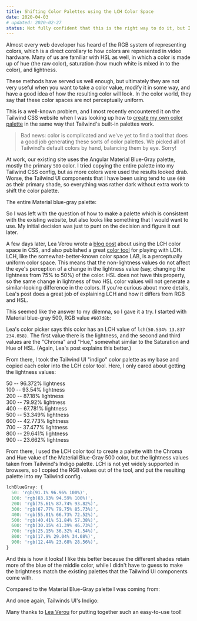 ```yaml
---
title: Shifting Color Palettes using the LCH Color Space
date: 2020-04-03
# updated: 2020-02-27
status: Not fully confident that this is the right way to do it, but I like the results I got this time.
---
```


Almost every web developer has heard of the RGB system of representing colors, which is a direct corollary to how colors are represented in video hardware. Many of us are familiar with HSL as well, in which a color is made up of hue (the raw color), saturation (how much white is mixed in to the color), and lightness.

These methods have served us well enough, but ultimately they are not very useful when you want to take a color value, modify it in some way, and have a good idea of how the resulting color will look. In the color world, they say that these color spaces are not perceptually uniform.

This is a well-known problem, and I most recently encountered it on the Tailwind CSS website when I was looking up how to [create my own color palette](https://tailwindcss.com/docs/customizing-colors#generating-custom-color-palettes) in the same way that Tailwind's built-in palettes work.

> Bad news: color is complicated and we've yet to find a tool that does a good job generating these sorts of color palettes. We picked all of Tailwind's default colors by hand, balancing them by eye. Sorry!

At work, our existing site uses the Angular Material Blue-Gray palette, mostly the primary `500` color. I tried copying the entire palette into my Tailwind CSS config, but as more colors were used the results looked drab. Worse, the Tailwind UI components that I have been using tend to use `600` as their primary shade, so everything was rather dark without extra work to shift the color palette.

The entire Material blue-gray palette:
<div class="flex">
<div class="h-12 w-12" style="background-color:#eceff1"></div>
<div class="h-12 w-12" style="background-color:#cfd8dc"></div>
<div class="h-12 w-12" style="background-color:#b0bec5"></div>
<div class="h-12 w-12" style="background-color:#90a4ae"></div>
<div class="h-12 w-12" style="background-color:#78909c"></div>
<div class="h-12 w-12" style="background-color:#607d8b"></div>
<div class="h-12 w-12" style="background-color:#546e7a"></div>
<div class="h-12 w-12" style="background-color:#455a64"></div>
<div class="h-12 w-12" style="background-color:#37474f"></div>
<div class="h-12 w-12" style="background-color:#263238"></div>
</div>


So I was left with the question of how to make a palette which is consistent with the existing website, but also looks like something that I would want to use. My initial decision was just to punt on the decision and figure it out later.

A few days later, Lea Verou wrote a [blog post](http://lea.verou.me/2020/04/lch-colors-in-css-what-why-and-how/) about using the LCH color space in CSS, and also published a great [color tool](https://css.land/lch/) for playing with LCH. LCH, like the somewhat-better-known color space LAB, is a perceptually uniform color space. This means that the non-lightness values do not affect the eye's perception of a change in the lightness value (say, changing the lightness from 75% to 50%) of the color. HSL does not have this property, so the same change in lightness of two HSL color values will not generate a similar-looking difference in the colors. If you're curious about more details, Lea's post does a great job of explaining LCH and how it differs from RGB and HSL.

This seemed like the answer to my dilemna, so I gave it a try. I started with Material blue-gray 500, RGB value `#607d8b`:
<div style="background-color:#607d8b" class="w-12 h-12"></div>

Lea's color picker says this color has an LCH value of `lch(50.534% 13.837 234.058)`. The first value there is the lightness, and the second and third values are the "Chroma" and "Hue," somewhat similar to the Saturation and Hue of HSL. (Again, Lea's post explains this better.)

From there, I took the Tailwind UI "indigo" color palette as my base and copied each color into the LCH color tool. Here, I only cared about getting the lightness values:

<div class="flex flex-col sm:ml-4 my-4">
<div class="flex items-center"><div class="mr-4 bg-indigo-50 h-12 w-12"></div> 50 -- 96.372% lightness</div>
<div class="flex items-center"><div class="mr-4 bg-indigo-100 h-12 w-12"></div> 100 -- 93.54% lightness</div>
<div class="flex items-center"><div class="mr-4 bg-indigo-200 h-12 w-12"></div> 200 -- 87.18% lightness</div>
<div class="flex items-center"><div class="mr-4 bg-indigo-300 h-12 w-12"></div> 300 -- 79.92% lightness</div>
<div class="flex items-center"><div class="mr-4 bg-indigo-400 h-12 w-12"></div> 400 -- 67.781% lightness</div>
<div class="flex items-center"><div class="mr-4 bg-indigo-500 h-12 w-12"></div> 500 -- 53.349% lightness</div>
<div class="flex items-center"><div class="mr-4 bg-indigo-600 h-12 w-12"></div> 600 -- 42.773% lightness</div>
<div class="flex items-center"><div class="mr-4 bg-indigo-700 h-12 w-12"></div> 700 -- 37.477% lightness</div>
<div class="flex items-center"><div class="mr-4 bg-indigo-800 h-12 w-12"></div> 800 -- 29.641% lightness</div>
<div class="flex items-center"><div class="mr-4 bg-indigo-900 h-12 w-12"></div> 900 -- 23.662% lightness</div>
</div>

From there, I used the LCH color tool to create a palette with the Chroma and Hue value of the Material Blue-Gray 500 color, but the lightness values taken from Tailwind's Indigo palette. LCH is not yet widely supported in browsers, so I copied the RGB values out of the tool, and put the resulting palette into my Tailwind config.

```js
lchBlueGray: {
  50: 'rgb(91.1% 96.96% 100%)',
  100: 'rgb(83.93% 94.59% 100%)',
  200: 'rgb(75.61% 87.74% 93.82%)',
  300: 'rgb(67.77% 79.75% 85.73%)',
  400: 'rgb(55.01% 66.73% 72.52%)',
  500: 'rgb(40.41% 51.84% 57.38%)',
  600: 'rgb(30.15% 41.39% 46.73%)',
  700: 'rgb(25.15% 36.32% 41.54%)',
  800: 'rgb(17.9% 29.04% 34.08%)',
  900: 'rgb(12.44% 23.68% 28.56%)',
}
```

And this is how it looks! I like this better because the different shades retain more of the blue of the middle color, while I didn't have to guess to make the brightness match the existing palettes that the Tailwind UI components come with.
<div class="flex">
<div class="h-12 w-12" style="background-color:rgb(91.1% 96.96% 100%)"></div>
<div class="h-12 w-12" style="background-color:rgb(83.93% 94.59% 100%)"></div>
<div class="h-12 w-12" style="background-color:rgb(75.61% 87.74% 93.82%)"></div>
<div class="h-12 w-12" style="background-color:rgb(67.77% 79.75% 85.73%)"></div>
<div class="h-12 w-12" style="background-color:rgb(55.01% 66.73% 72.52%)"></div>
<div class="h-12 w-12" style="background-color:rgb(40.41% 51.84% 57.38%)"></div>
<div class="h-12 w-12" style="background-color:rgb(30.15% 41.39% 46.73%)"></div>
<div class="h-12 w-12" style="background-color:rgb(25.15% 36.32% 41.54%)"></div>
<div class="h-12 w-12" style="background-color:rgb(17.9% 29.04% 34.08%)"></div>
<div class="h-12 w-12" style="background-color:rgb(12.44% 23.68% 28.56%)"></div>
</div>

Compared to the Material Blue-Gray palette I was coming from:

<div class="flex">
<div class="h-12 w-12" style="background-color:#eceff1"></div>
<div class="h-12 w-12" style="background-color:#cfd8dc"></div>
<div class="h-12 w-12" style="background-color:#b0bec5"></div>
<div class="h-12 w-12" style="background-color:#90a4ae"></div>
<div class="h-12 w-12" style="background-color:#78909c"></div>
<div class="h-12 w-12" style="background-color:#607d8b"></div>
<div class="h-12 w-12" style="background-color:#546e7a"></div>
<div class="h-12 w-12" style="background-color:#455a64"></div>
<div class="h-12 w-12" style="background-color:#37474f"></div>
<div class="h-12 w-12" style="background-color:#263238"></div>
</div>

And once again, Tailwinds UI's Indigo:

<div class="flex">
<div class="bg-indigo-50 h-12 w-12"></div>
<div class="bg-indigo-100 h-12 w-12"></div>
<div class="bg-indigo-200 h-12 w-12"></div>
<div class="bg-indigo-300 h-12 w-12"></div>
<div class="bg-indigo-400 h-12 w-12"></div>
<div class="bg-indigo-500 h-12 w-12"></div>
<div class="bg-indigo-600 h-12 w-12"></div>
<div class="bg-indigo-700 h-12 w-12"></div>
<div class="bg-indigo-800 h-12 w-12"></div>
<div class="bg-indigo-900 h-12 w-12"></div>
</div>

Many thanks to [Lea Verou](https://twitter.com/LeaVerou) for putting together such an easy-to-use tool!
